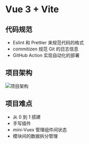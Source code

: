 # Vue 3 + Vite

## 代码规范

- Eslint 和 Prettier 来规范代码的格式
- commitizen 规范 Git 的日志信息
- GitHub Action 实现自动化的部署

## 项目架构

![项目架构](/jiagou.png)

## 项目难点

- 从 0 到 1 搭建
- 手写插件
- mini-Vuex 管理组件间状态
- 模块间的数据拆分管理
